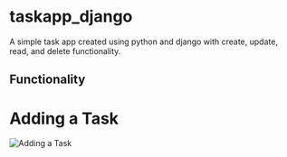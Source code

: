 # taskapp_django
A simple task app created using python and django with create, update, read, and delete functionality.

## Functionality
# Adding a Task
![Adding a Task](https://imgur.com/a/LOijn4A)
